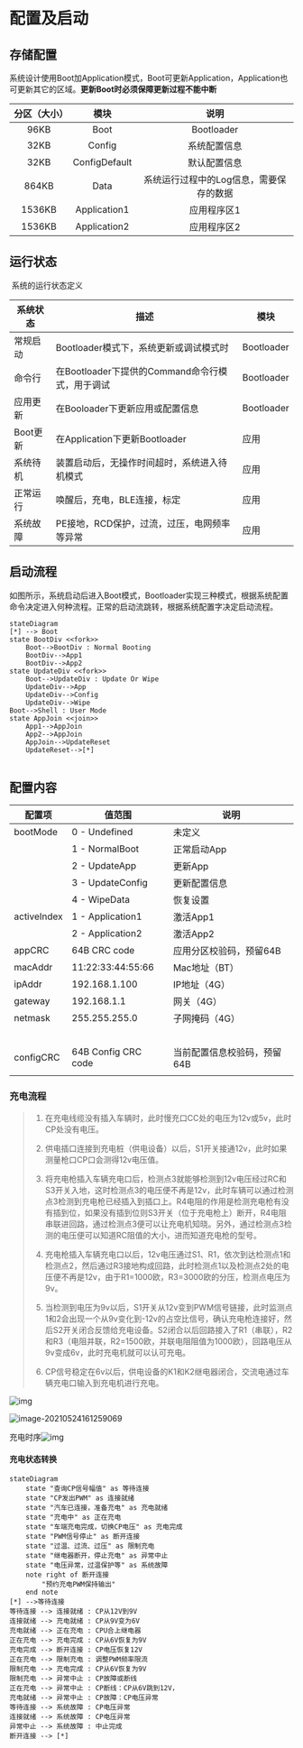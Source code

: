 # 配置及启动

## 存储配置

​	系统设计使用Boot加Application模式，Boot可更新Application，Application也可更新其它的区域。**更新Boot时必须保障更新过程不能中断**

| 分区（大小） |     模块      |                  说明                   |
| :----------: | :-----------: | :-------------------------------------: |
|     96KB     |     Boot      |               Bootloader                |
|     32KB     |    Config     |              系统配置信息               |
|     32KB     | ConfigDefault |              默认配置信息               |
|    864KB     |     Data      | 系统运行过程中的Log信息，需要保存的数据 |
|    1536KB    | Application1  |               应用程序区1               |
|    1536KB    | Application2  |               应用程序区2               |

## 运行状态

​	系统的运行状态定义

| 系统状态 | 描述                                            | 模块       |
| -------- | ----------------------------------------------- | ---------- |
| 常规启动 | Bootloader模式下，系统更新或调试模式时          | Bootloader |
| 命令行   | 在Bootloader下提供的Command命令行模式，用于调试 | Bootloader |
| 应用更新 | 在Booloader下更新应用或配置信息                 | Bootloader |
| Boot更新 | 在Application下更新Bootloader                   | 应用       |
| 系统待机 | 装置启动后，无操作时间超时，系统进入待机模式    | 应用       |
| 正常运行 | 唤醒后，充电，BLE连接，标定                     | 应用       |
| 系统故障 | PE接地，RCD保护，过流，过压，电网频率等异常     | 应用       |

## 启动流程

​	如图所示，系统启动后进入Boot模式，Bootloader实现三种模式，根据系统配置命令决定进入何种流程。正常的启动流跳转，根据系统配置字决定启动流程。

```mermaid
stateDiagram
[*] --> Boot
state BootDiv <<fork>>
	Boot-->BootDiv : Normal Booting
	BootDiv-->App1
	BootDiv-->App2
state UpdateDiv <<fork>>
	Boot-->UpdateDiv : Update Or Wipe
	UpdateDiv-->App
	UpdateDiv-->Config
	UpdateDiv-->Wipe
Boot-->Shell : User Mode
state AppJoin <<join>>
	App1-->AppJoin
	App2-->AppJoin
	AppJoin-->UpdateReset
	UpdateReset-->[*]
	
```

## 配置内容

| 配置项 | 值范围 | 说明 |
| -------- | -------------------- | ---- |
| bootMode | 0 - Undefined | 未定义 |
|          | 1 - NormalBoot | 正常启动App |
|          | 2 - UpdateApp | 更新App |
|          | 3 - UpdateConfig | 更新配置信息 |
|          | 4 - WipeData | 恢复设置 |
| activeIndex | 1 - Application1 | 激活App1 |
| | 2 - Application2 | 激活App2 |
| appCRC | 64B CRC code | 应用分区校验码，预留64B |
| macAddr | 11:22:33:44:55:66 | Mac地址（BT） |
| ipAddr | 192.168.1.100 | IP地址（4G） |
| gateway | 192.168.1.1 | 网关（4G） |
| netmask | 255.255.255.0 | 子网掩码（4G） |
| |                     |                             |
|             |                     |                             |
|  |  |  |
| | | |
| | | |
| configCRC | 64B Config CRC code | 当前配置信息校验码，预留64B |
| | | |

### 充电流程

>1. 在充电线缆没有插入车辆时，此时慢充口CC处的电压为12v或5v，此时CP处没有电压。
>
>2. 供电插口连接到充电桩（供电设备）以后，S1开关接通12v，此时如果测量枪口CP口会测得12v电压值。
>
>3. 将充电枪插入车辆充电口后，检测点3就能够检测到12v电压经过RC和S3开关入地，这时检测点3的电压便不再是12v，此时车辆可以通过检测点3检测到充电枪已经插入到插口上。R4电阻的作用是检测充电枪有没有插到位，如果没有插到位则S3开关（位于充电枪上）断开，R4电阻串联进回路，通过检测点3便可以让充电机知晓。另外，通过检测点3检测的电压便可以知道RC阻值的大小，进而知道充电枪的型号。
>
>4. 充电枪插入车辆充电口以后，12v电压通过S1、R1，依次到达检测点1和检测点2，然后通过R3接地构成回路，此时检测点1以及检测点2处的电压便不再是12v，由于R1=1000欧，R3=3000欧的分压，检测点电压为9v。
>5. 当检测到电压为9v以后，S1开关从12v变到PWM信号链接，此时监测点1和2会出现一个从9v变化到-12v的占空比信号，确认充电枪连接好，然后S2开关闭合反馈给充电设备。S2闭合以后回路接入了R1（串联），R2和R3（电阻并联，R2=1500欧，并联电阻阻值为1000欧），回路电压从9v变成6v，此时充电机就可以认可充电。
>
>6. CP信号稳定在6v以后，供电设备的K1和K2继电器闭合，交流电通过车辆充电口输入到充电机进行充电。
>
>   

![img](U:\EVSE\技术框架\images\v2-207a99a79ede98352c007d443f3206d1_720w.jpg)

![image-20210524161259069](U:\EVSE\技术框架\images\image-20210524161259069.png)

充电时序![img](U:\EVSE\技术框架\images\v2-866ce2a73d8b2f4458275063f8deb89a_720w.jpg)

#### 充电状态转换

```mermaid
stateDiagram
	state "查询CP信号幅值" as 等待连接
    state "CP发出PWM" as 连接就绪
    state "汽车已连接，准备充电" as 充电就绪
    state "充电中" as 正在充电
    state "车端充电完成，切换CP电压" as 充电完成
    state "PWM信号停止" as 断开连接
    state "过温、过流、过压" as 限制充电
    state "继电器断开，停止充电" as 异常中止
    state "电压异常，过温保护等" as 系统故障
    note right of 断开连接
    	"预约充电PWM保持输出"
    end note
[*] -->等待连接
等待连接 --> 连接就绪 : CP从12V到9V
连接就绪 --> 充电就绪 : CP从9V变为6V
充电就绪 --> 正在充电 : CPU合上继电器
正在充电 --> 充电完成 : CP从6V恢复为9V
充电完成 --> 断开连接 : CP电压恢复12V
正在充电 --> 限制充电 : 调整PWM频率限流
限制充电 --> 充电完成 : CP从6V恢复为9V
限制充电 --> 异常中止 : CP故障或断线
正在充电 --> 异常中止 : CP断线：CP从6V跳到12V，
充电就绪 --> 异常中止 : CP故障：CP电压异常
等待连接 --> 系统故障 : CP电压异常
连接就绪 --> 系统故障 : CP电压异常
异常中止 --> 系统故障 : 中止完成
断开连接 --> [*]
```

